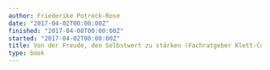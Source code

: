 ```yaml
---
author: Friederike Potreck-Rose
date: "2017-04-02T00:00:00Z"
finished: "2017-04-08T00:00:00Z"
started: "2017-04-02T00:00:00Z"
title: Von der Freude, den Selbstwert zu stärken (Fachratgeber Klett-Cotta)
type: book
---
```

